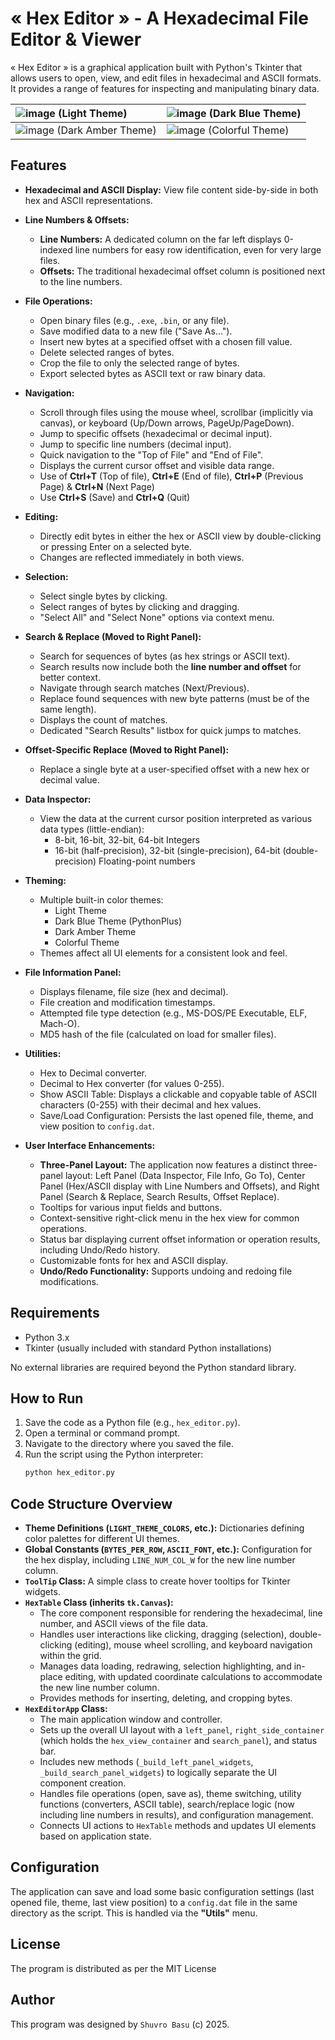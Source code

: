 # « Hex Editor » - A Hexadecimal File Editor & Viewer

« Hex Editor » is a graphical application built with Python's Tkinter that allows users to open, view, and edit files in hexadecimal and ASCII formats. It provides a range of features for inspecting and manipulating binary data.


![image](https://github.com/user-attachments/assets/7fa4efa0-16ee-492c-8c4d-5534262884dc) (Light Theme) | ![image](https://github.com/user-attachments/assets/47146ae2-7884-4283-9cd8-5c09d90f6d61) (Dark Blue Theme) |
| :---------------------------------------------- | :----------------------------------------------- |
![image](https://github.com/user-attachments/assets/99a77f7b-8b7c-4756-8057-49614819b065) (Dark Amber Theme) | ![image](https://github.com/user-attachments/assets/e4c1b0bd-095a-4342-8979-3b59da8f0ea3) (Colorful Theme) |


## Features

*   **Hexadecimal and ASCII Display:** View file content side-by-side in both hex and ASCII representations.
*   **Line Numbers & Offsets:**
    *   **Line Numbers:** A dedicated column on the far left displays 0-indexed line numbers for easy row identification, even for very large files.
    *   **Offsets:** The traditional hexadecimal offset column is positioned next to the line numbers.
*   **File Operations:**
    *   Open binary files (e.g., `.exe`, `.bin`, or any file).
    *   Save modified data to a new file ("Save As...").
    *   Insert new bytes at a specified offset with a chosen fill value.
    *   Delete selected ranges of bytes.
    *   Crop the file to only the selected range of bytes.
    *   Export selected bytes as ASCII text or raw binary data.

*   **Navigation:**
    *   Scroll through files using the mouse wheel, scrollbar (implicitly via canvas), or keyboard (Up/Down arrows, PageUp/PageDown).
    *   Jump to specific offsets (hexadecimal or decimal input).
    *   Jump to specific line numbers (decimal input).
    *   Quick navigation to the "Top of File" and "End of File".
    *   Displays the current cursor offset and visible data range.
    *   Use of **Ctrl+T** (Top of file), **Ctrl+E** (End of file), **Ctrl+P** (Previous Page) & **Ctrl+N** (Next Page)
    *   Use **Ctrl+S** (Save) and **Ctrl+Q** (Quit)

*   **Editing:**
    *   Directly edit bytes in either the hex or ASCII view by double-clicking or pressing Enter on a selected byte.
    *   Changes are reflected immediately in both views.

*   **Selection:**
    *   Select single bytes by clicking.
    *   Select ranges of bytes by clicking and dragging.
    *   "Select All" and "Select None" options via context menu.

*   **Search & Replace (Moved to Right Panel):**
    *   Search for sequences of bytes (as hex strings or ASCII text).
    *   Search results now include both the **line number and offset** for better context.
    *   Navigate through search matches (Next/Previous).
    *   Replace found sequences with new byte patterns (must be of the same length).
    *   Displays the count of matches.
    *   Dedicated "Search Results" listbox for quick jumps to matches.

*   **Offset-Specific Replace (Moved to Right Panel):**
    *   Replace a single byte at a user-specified offset with a new hex or decimal value.

*   **Data Inspector:**
    *   View the data at the current cursor position interpreted as various data types (little-endian):
        *   8-bit, 16-bit, 32-bit, 64-bit Integers
        *   16-bit (half-precision), 32-bit (single-precision), 64-bit (double-precision) Floating-point numbers

*   **Theming:**
    *   Multiple built-in color themes:
        *   Light Theme
        *   Dark Blue Theme (PythonPlus)
        *   Dark Amber Theme
        *   Colorful Theme
    *   Themes affect all UI elements for a consistent look and feel.

*   **File Information Panel:**
    *   Displays filename, file size (hex and decimal).
    *   File creation and modification timestamps.
    *   Attempted file type detection (e.g., MS-DOS/PE Executable, ELF, Mach-O).
    *   MD5 hash of the file (calculated on load for smaller files).

*   **Utilities:**
    *   Hex to Decimal converter.
    *   Decimal to Hex converter (for values 0-255).
    *   Show ASCII Table: Displays a clickable and copyable table of ASCII characters (0-255) with their decimal and hex values.
    *   Save/Load Configuration: Persists the last opened file, theme, and view position to `config.dat`.

*   **User Interface Enhancements:**
    *   **Three-Panel Layout:** The application now features a distinct three-panel layout: Left Panel (Data Inspector, File Info, Go To), Center Panel (Hex/ASCII display with Line Numbers and Offsets), and Right Panel (Search & Replace, Search Results, Offset Replace).
    *   Tooltips for various input fields and buttons.
    *   Context-sensitive right-click menu in the hex view for common operations.
    *   Status bar displaying current offset information or operation results, including Undo/Redo history.
    *   Customizable fonts for hex and ASCII display.
    *   **Undo/Redo Functionality:** Supports undoing and redoing file modifications.

## Requirements

*   Python 3.x
*   Tkinter (usually included with standard Python installations)

No external libraries are required beyond the Python standard library.

## How to Run

1.  Save the code as a Python file (e.g., `hex_editor.py`).
2.  Open a terminal or command prompt.
3.  Navigate to the directory where you saved the file.
4.  Run the script using the Python interpreter:
    ```bash
    python hex_editor.py
    ```

## Code Structure Overview

*   **Theme Definitions (`LIGHT_THEME_COLORS`, etc.):** Dictionaries defining color palettes for different UI themes.
*   **Global Constants (`BYTES_PER_ROW`, `ASCII_FONT`, etc.):** Configuration for the hex display, including `LINE_NUM_COL_W` for the new line number column.
*   **`ToolTip` Class:** A simple class to create hover tooltips for Tkinter widgets.
*   **`HexTable` Class (inherits `tk.Canvas`):**
    *   The core component responsible for rendering the hexadecimal, line number, and ASCII views of the file data.
    *   Handles user interactions like clicking, dragging (selection), double-clicking (editing), mouse wheel scrolling, and keyboard navigation within the grid.
    *   Manages data loading, redrawing, selection highlighting, and in-place editing, with updated coordinate calculations to accommodate the new line number column.
    *   Provides methods for inserting, deleting, and cropping bytes.
*   **`HexEditorApp` Class:**
    *   The main application window and controller.
    *   Sets up the overall UI layout with a `left_panel`, `right_side_container` (which holds the `hex_view_container` and `search_panel`), and status bar.
    *   Includes new methods (`_build_left_panel_widgets`, `_build_search_panel_widgets`) to logically separate the UI component creation.
    *   Handles file operations (open, save as), theme switching, utility functions (converters, ASCII table), search/replace logic (now including line numbers in results), and configuration management.
    *   Connects UI actions to `HexTable` methods and updates UI elements based on application state.

## Configuration

The application can save and load some basic configuration settings (last opened file, theme, last view position) to a `config.dat` file in the same directory as the script. This is handled via the **"Utils"** menu.

## License ##

The program is distributed as per the MIT License

## Author ##

This program was designed by `Shuvro Basu` (c) 2025.
